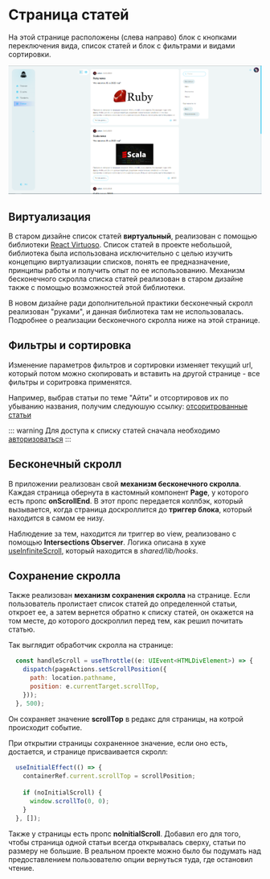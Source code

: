 # Страница статей

На этой странице расположены (слева направо) блок с кнопками переключения вида, список статей и блок с фильтрами и видами сортировки.

![Import articles-page screenshot](../../public/articles-page.png)

## Виртуализация

В старом дизайне список статей **виртуальный**, реализован с помощью библиотеки [React Virtuoso](https://virtuoso.dev/). Список статей в проекте небольшой, библиотека была использована исключительно с целью изучить концепцию виртуализации списков, понять ее предназначение, принципы работы и получить опыт по ее использованию.
Механизм бесконечного скролла списка статей реализован в старом дизайне также с помощью возможностей этой библиотеки.

В новом дизайне ради дополнительной практики бесконечный скролл реализован "руками", и данная библиотека там не использовалась. Подробнее о реализации бесконечного скролла ниже на этой странице.

## Фильтры и сортировка

Изменение параметров фильтров и сортировки изменяет текущий url, который потом можно скопировать и вставить на другой странице - все фильтры и соритровка применятся.

Например, выбрав статьи по теме "Айти" и отсортировов их по убыванию названия, получим следуюшую ссылку: [отсоритрованные статьи](https://frolicking-treacle-5b669c.netlify.app/articles?sort=title&order=desc&search=&type=IT)

::: warning
Для доступа к списку статей сначала необходимо [авторизоваться](/common/auth/)
:::

## Бесконечный скролл
  
В приложении реализован свой **механизм бесконечного скролла**. Каждая страница обернута в кастомный компонент **Page**, у которого есть пропс **onScrollEnd**. В этот пропс передается коллбэк, который вызывается, когда страница доскроллится до **триггер блока**, который находится в самом ее низу. 

Наблюдение за тем, находится ли триггер во view, реализовано с помощью **Intersections Observer**. 
Логика описана в хуке [useInfiniteScroll](/functions/#useinfinitescroll), который находится в *shared/lib/hooks*.

## Сохранение скролла

Также реализован **механизм сохранения скролла** на странице. Если пользователь пролистает список статей до определенной статьи, откроет ее, а затем вернется обратно к списку статей, он окажется на том месте, до которого доскроллил перед тем, как решил почитать статью.

Так выглядит обработчик скролла на странице:
``` js
  const handleScroll = useThrottle((e: UIEvent<HTMLDivElement>) => {
    dispatch(pageActions.setScrollPosition({
      path: location.pathname,
      position: e.currentTarget.scrollTop,
    }));
  }, 500);
```
Он сохраняет значение **scrollTop** в редакс для страницы, на котрой происходит событие. 

При открытии страницы сохраненное значение, если оно есть, достается, и странице присваивается скролл:
``` js
  useInitialEffect(() => {
    containerRef.current.scrollTop = scrollPosition;

    if (noInitialScroll) {
      window.scrollTo(0, 0);
    }
  }, []);
```

Также у страницы есть пропс **noInitialScroll**. Добавил его для того, чтобы страница одной статьи всегда открывалась сверху, статьи по размеру не большие. В реальном проекте можно было бы подумать над предоставлением пользователю опции вернуться туда, где остановил чтение.